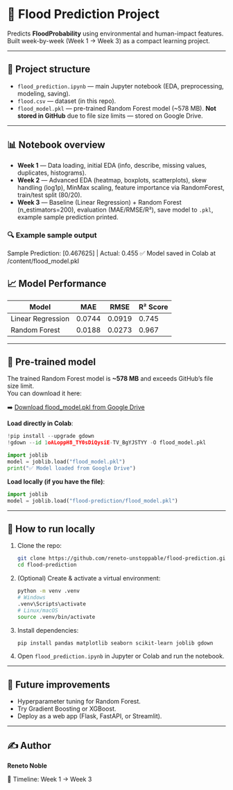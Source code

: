 # 🌊 Flood Prediction Project

Predicts **FloodProbability** using environmental and human-impact features. Built week-by-week (Week 1 → Week 3) as a compact learning project.

---

## 📂 Project structure
- `flood_prediction.ipynb` — main Jupyter notebook (EDA, preprocessing, modeling, saving).  
- `flood.csv` — dataset (in this repo).  
- `flood_model.pkl` — pre-trained Random Forest model (~578 MB). **Not stored in GitHub** due to file size limits — stored on Google Drive.  

---

## 📊 Notebook overview
- **Week 1** — Data loading, initial EDA (info, describe, missing values, duplicates, histograms).  
- **Week 2** — Advanced EDA (heatmap, boxplots, scatterplots), skew handling (log1p), MinMax scaling, feature importance via RandomForest, train/test split (80/20).  
- **Week 3** — Baseline (Linear Regression) + Random Forest (n_estimators=200), evaluation (MAE/RMSE/R²), save model to `.pkl`, example sample prediction printed.  

### 🔍 Example sample output

Sample Prediction: \[0.467625] | Actual: 0.455
✅ Model saved in Colab at /content/flood\_model.pkl


## 📈 Model Performance

| Model              | MAE    | RMSE   | R² Score |
|--------------------|--------|--------|----------|
| Linear Regression  | 0.0744 | 0.0919 | 0.745    |
| Random Forest      | 0.0188 | 0.0273 | 0.967    |

---

## 💾 Pre-trained model
The trained Random Forest model is **~578 MB** and exceeds GitHub’s file size limit.  
You can download it here:  

➡️ [Download flood_model.pkl from Google Drive](https://drive.google.com/file/d/1oALoppH8_TY0sDiQysiE-TV_BgYJSTYY/view?usp=sharing)  

**Load directly in Colab**:
```python
!pip install --upgrade gdown
!gdown --id 1oALoppH8_TY0sDiQysiE-TV_BgYJSTYY -O flood_model.pkl

import joblib
model = joblib.load("flood_model.pkl")
print("✅ Model loaded from Google Drive")
````

**Load locally (if you have the file)**:

```python
import joblib
model = joblib.load("flood-prediction/flood_model.pkl")
```

---

## 🚀 How to run locally

1. Clone the repo:

   ```bash
   git clone https://github.com/reneto-unstoppable/flood-prediction.git
   cd flood-prediction
   ```
2. (Optional) Create & activate a virtual environment:

   ```bash
   python -m venv .venv
   # Windows
   .venv\Scripts\activate
   # Linux/macOS
   source .venv/bin/activate
   ```
3. Install dependencies:

   ```bash
   pip install pandas matplotlib seaborn scikit-learn joblib gdown
   ```
4. Open `flood_prediction.ipynb` in Jupyter or Colab and run the notebook.

---

## 🔮 Future improvements

* Hyperparameter tuning for Random Forest.
* Try Gradient Boosting or XGBoost.
* Deploy as a web app (Flask, FastAPI, or Streamlit).

---

## ✍️ Author

**Reneto Noble**

📅 Timeline: Week 1 → Week 3

